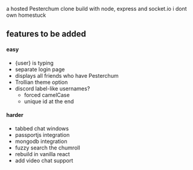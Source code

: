 a hosted Pesterchum clone build with node, express and socket.io
i dont own homestuck

## features to be added

#### easy
- {user} is typing
- separate login page
- displays all friends who have Pesterchum
- Trollian theme option
- discord label-like usernames?
  - forced camelCase
  - unique id at the end

#### harder
- tabbed chat windows
- passportjs integration
- mongodb integration
- fuzzy search the chumroll
- rebuild in vanilla react
- add video chat support

